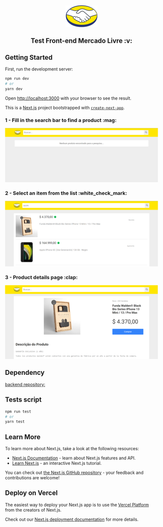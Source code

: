 <p align="center">
  <img src="https://github.com/wdrik/meli-test-frontend/blob/main/public/logo_ml.png" />

  <h2 align="center">Test Front-end Mercado Livre :v:</h2>
</p>

## Getting Started

First, run the development server:

```bash
npm run dev
# or
yarn dev
```

Open [http://localhost:3000](http://localhost:3000) with your browser to see the result.

This is a [Next.js](https://nextjs.org/) project bootstrapped with [`create-next-app`](https://github.com/vercel/next.js/tree/canary/packages/create-next-app).

<p align="left">
  <h3>1 - Fill in the search bar to find a product :mag:</h3>
  <img src="https://github.com/wdrik/meli-test-frontend/blob/main/public/screenshot_1.png" />

  <h3>2 - Select an item from the list :white_check_mark:</h3>
  <img src="https://github.com/wdrik/meli-test-frontend/blob/main/public/screenshot_2.png" />

  <h3>3 - Product details page :clap:</h3>
  <img src="https://github.com/wdrik/meli-test-frontend/blob/main/public/screenshot_3.png" />
</p>

## Dependency

[backend repository:](https://github.com/wdrik/meli-test-backend)

## Tests script

```bash
npm run test
# or
yarn test
```

## Learn More

To learn more about Next.js, take a look at the following resources:

- [Next.js Documentation](https://nextjs.org/docs) - learn about Next.js features and API.
- [Learn Next.js](https://nextjs.org/learn) - an interactive Next.js tutorial.

You can check out [the Next.js GitHub repository](https://github.com/vercel/next.js/) - your feedback and contributions are welcome!

## Deploy on Vercel

The easiest way to deploy your Next.js app is to use the [Vercel Platform](https://vercel.com/new?utm_medium=default-template&filter=next.js&utm_source=create-next-app&utm_campaign=create-next-app-readme) from the creators of Next.js.

Check out our [Next.js deployment documentation](https://nextjs.org/docs/deployment) for more details.
